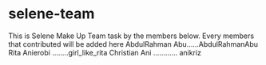 # selene-team

This is Selene Make Up Team task by the members below.
Every members that contributed will be added here
AbdulRahman Abu......AbdulRahmanAbu
Rita Anierobi  ........girl_like_rita
Christian Ani ............ anikriz
